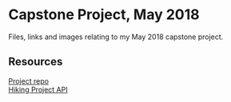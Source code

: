 # Capstone Project, May 2018

Files, links and images relating to my May 2018 capstone project.

## Resources

[Project repo](https://github.com/sarahbohr/trailmixr)\
[Hiking Project API](https://www.hikingproject.com/data)
